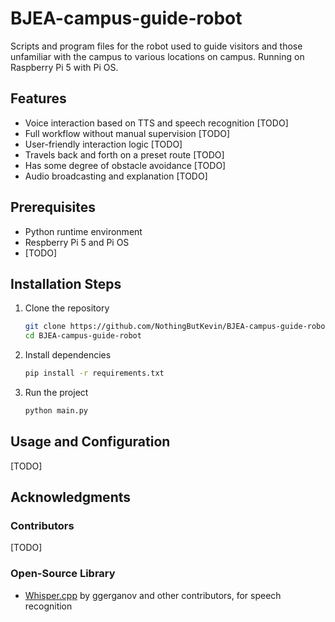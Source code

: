 # BJEA-campus-guide-robot
Scripts and program files for the robot used to guide visitors and those unfamiliar with the campus to various locations on campus. Running on Raspberry Pi 5 with Pi OS.

## Features
- Voice interaction based on TTS and speech recognition [TODO]
- Full workflow without manual supervision [TODO]
- User-friendly interaction logic [TODO]
- Travels back and forth on a preset route [TODO]
- Has some degree of obstacle avoidance [TODO]
- Audio broadcasting and explanation [TODO]

## Prerequisites
- Python runtime environment
- Respberry Pi 5 and Pi OS
- [TODO]

## Installation Steps

1.	Clone the repository

    ```bash
    git clone https://github.com/NothingButKevin/BJEA-campus-guide-robot
    cd BJEA-campus-guide-robot
    ```

2. Install dependencies

    ```bash
    pip install -r requirements.txt
    ```

3. Run the project

    ```bash
    python main.py
    ```
    
## Usage and Configuration
[TODO]

## Acknowledgments
### Contributors
[TODO]

### Open-Source Library
- [Whisper.cpp](https://github.com/ggerganov/whisper.cpp) by ggerganov and other contributors, for speech recognition
